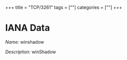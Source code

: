 +++
title = "TCP/3261"
tags = [""]
categories = [""]
+++

# IANA Data

_Name:_ winshadow

_Description:_ winShadow

